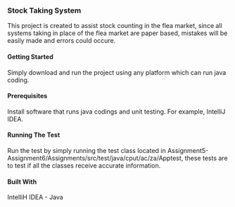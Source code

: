 ### Stock Taking System
This project is created to assist stock counting in the flea market, since all systems taking in place of the flea market are paper based, mistakes will be easily made and errors could occure. 

#### Getting Started
Simply download and run the project using any platform which can run java coding.

#### Prerequisites
Install software that runs java codings and unit testing. For example, IntelliJ IDEA.

#### Running The Test
Run the test by simply running the test class located in Assignment5-Assignment6/Assignments/src/test/java/cput/ac/za/Apptest, these tests are to test if all the classes receive accurate information.

#### Built With
IntelliH IDEA - Java



